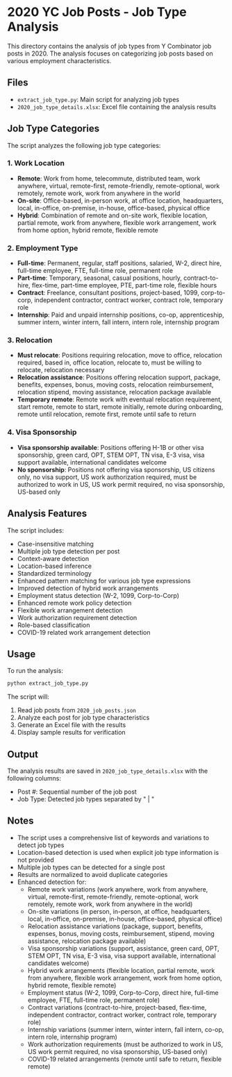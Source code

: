 # 2020 YC Job Posts - Job Type Analysis

This directory contains the analysis of job types from Y Combinator job posts in 2020. The analysis focuses on categorizing job posts based on various employment characteristics.

## Files

- `extract_job_type.py`: Main script for analyzing job types
- `2020_job_type_details.xlsx`: Excel file containing the analysis results

## Job Type Categories

The script analyzes the following job type categories:

### 1. Work Location
- **Remote**: Work from home, telecommute, distributed team, work anywhere, virtual, remote-first, remote-friendly, remote-optional, work remotely, remote work, work from anywhere in the world
- **On-site**: Office-based, in-person work, at office location, headquarters, local, in-office, on-premise, in-house, office-based, physical office
- **Hybrid**: Combination of remote and on-site work, flexible location, partial remote, work from anywhere, flexible work arrangement, work from home option, hybrid remote, flexible remote

### 2. Employment Type
- **Full-time**: Permanent, regular, staff positions, salaried, W-2, direct hire, full-time employee, FTE, full-time role, permanent role
- **Part-time**: Temporary, seasonal, casual positions, hourly, contract-to-hire, flex-time, part-time employee, PTE, part-time role, flexible hours
- **Contract**: Freelance, consultant positions, project-based, 1099, corp-to-corp, independent contractor, contract worker, contract role, temporary role
- **Internship**: Paid and unpaid internship positions, co-op, apprenticeship, summer intern, winter intern, fall intern, intern role, internship program

### 3. Relocation
- **Must relocate**: Positions requiring relocation, move to office, relocation required, based in, office location, relocate to, must be willing to relocate, relocation necessary
- **Relocation assistance**: Positions offering relocation support, package, benefits, expenses, bonus, moving costs, relocation reimbursement, relocation stipend, moving assistance, relocation package available
- **Temporary remote**: Remote work with eventual relocation requirement, start remote, remote to start, remote initially, remote during onboarding, remote until relocation, remote first, remote until safe to return

### 4. Visa Sponsorship
- **Visa sponsorship available**: Positions offering H-1B or other visa sponsorship, green card, OPT, STEM OPT, TN visa, E-3 visa, visa support available, international candidates welcome
- **No sponsorship**: Positions not offering visa sponsorship, US citizens only, no visa support, US work authorization required, must be authorized to work in US, US work permit required, no visa sponsorship, US-based only

## Analysis Features

The script includes:
- Case-insensitive matching
- Multiple job type detection per post
- Context-aware detection
- Location-based inference
- Standardized terminology
- Enhanced pattern matching for various job type expressions
- Improved detection of hybrid work arrangements
- Employment status detection (W-2, 1099, Corp-to-Corp)
- Enhanced remote work policy detection
- Flexible work arrangement detection
- Work authorization requirement detection
- Role-based classification
- COVID-19 related work arrangement detection

## Usage

To run the analysis:
```bash
python extract_job_type.py
```

The script will:
1. Read job posts from `2020_job_posts.json`
2. Analyze each post for job type characteristics
3. Generate an Excel file with the results
4. Display sample results for verification

## Output

The analysis results are saved in `2020_job_type_details.xlsx` with the following columns:
- Post #: Sequential number of the job post
- Job Type: Detected job types separated by " | "

## Notes

- The script uses a comprehensive list of keywords and variations to detect job types
- Location-based detection is used when explicit job type information is not provided
- Multiple job types can be detected for a single post
- Results are normalized to avoid duplicate categories
- Enhanced detection for:
  - Remote work variations (work anywhere, work from anywhere, virtual, remote-first, remote-friendly, remote-optional, work remotely, remote work, work from anywhere in the world)
  - On-site variations (in person, in-person, at office, headquarters, local, in-office, on-premise, in-house, office-based, physical office)
  - Relocation assistance variations (package, support, benefits, expenses, bonus, moving costs, reimbursement, stipend, moving assistance, relocation package available)
  - Visa sponsorship variations (support, assistance, green card, OPT, STEM OPT, TN visa, E-3 visa, visa support available, international candidates welcome)
  - Hybrid work arrangements (flexible location, partial remote, work from anywhere, flexible work arrangement, work from home option, hybrid remote, flexible remote)
  - Employment status (W-2, 1099, Corp-to-Corp, direct hire, full-time employee, FTE, full-time role, permanent role)
  - Contract variations (contract-to-hire, project-based, flex-time, independent contractor, contract worker, contract role, temporary role)
  - Internship variations (summer intern, winter intern, fall intern, co-op, intern role, internship program)
  - Work authorization requirements (must be authorized to work in US, US work permit required, no visa sponsorship, US-based only)
  - COVID-19 related arrangements (remote until safe to return, flexible remote) 
